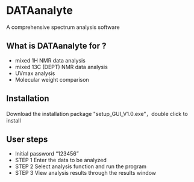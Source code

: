 # DATAanalyte
A comprehensive spectrum analysis software
## What is DATAanalyte for ?
* mixed 1H NMR data analysis
* mixed 13C (DEPT) NMR data analysis
* UVmax analysis
* Molecular weight comparison
## Installation
Download the installation package "setup_GUI_V1.0.exe"，double click to install
## User steps
* Initial password “123456”
* STEP 1 Enter the data to be analyzed
* STEP 2 Select analysis function and run the program
* STEP 3 View analysis results through the results window
